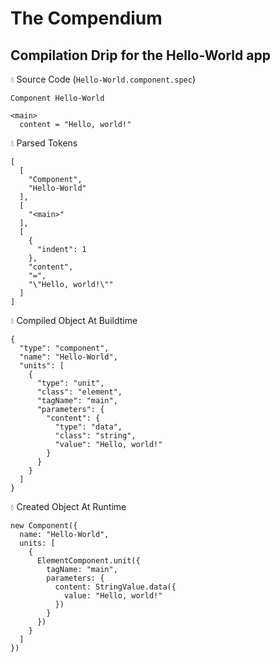 # The Compendium

## Compilation Drip for the Hello-World app

💧 Source Code (`Hello-World.component.spec`)
```
Component Hello-World

<main>
  content = "Hello, world!"

```
💧 Parsed Tokens
```
[
  [
    "Component",
    "Hello-World"
  ],
  [
    "<main>"
  ],
  [
    {
      "indent": 1
    },
    "content",
    "=",
    "\"Hello, world!\""
  ]
]

```
💧 Compiled Object At Buildtime
```
{
  "type": "component",
  "name": "Hello-World",
  "units": [
    {
      "type": "unit",
      "class": "element",
      "tagName": "main",
      "parameters": {
        "content": {
          "type": "data",
          "class": "string",
          "value": "Hello, world!"
        }
      }
    }
  ]
}

```
💧 Created Object At Runtime
```
new Component({
  name: "Hello-World",
  units: [
    {
      ElementComponent.unit({
        tagName: "main",
        parameters: {
          content: StringValue.data({
            value: "Hello, world!"
          })
        }
      })
    }
  ]
})

```

